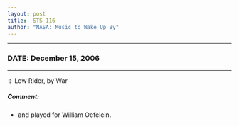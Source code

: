 ```yaml
---
layout: post
title:  STS-116
author: "NASA: Music to Wake Up By"
---
```


----
### DATE: December 15, 2006
----
⊹ Low Rider, by War

##### Comment:
* and played for William Oefelein.
